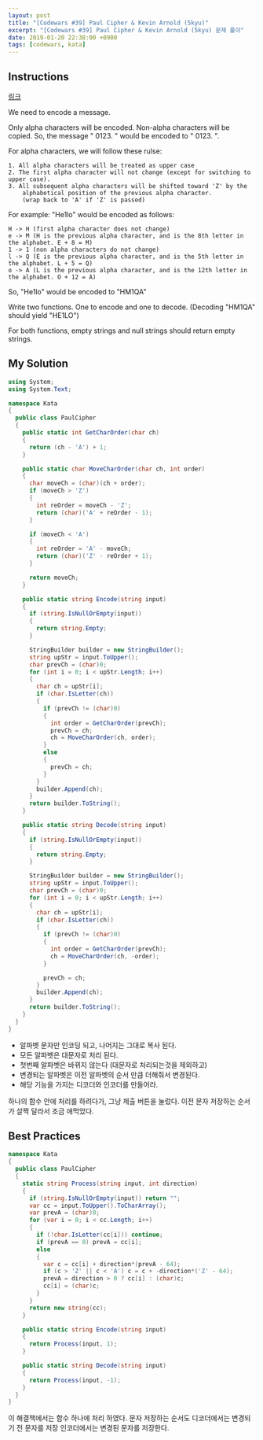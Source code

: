 ```yaml
---
layout: post
title: "[Codewars #39] Paul Cipher & Kevin Arnold (5kyu)"
excerpt: "[Codewars #39] Paul Cipher & Kevin Arnold (5kyu) 문제 풀이"
date: 2019-01-20 22:38:00 +0900
tags: [codewars, kata]
---
```


## Instructions

[링크](https://www.codewars.com/kata/57c4ed873189a5bea00007e6/train/csharp)

We need to encode a message.

Only alpha characters will be encoded. Non-alpha characters will be copied. So, the message " 0123. " would be encoded to " 0123. ".

For alpha characters, we will follow these rulse:

```
1. All alpha characters will be treated as upper case
2. The first alpha character will not change (except for switching to upper case).
3. All subsequent alpha characters will be shifted toward 'Z' by the
    alphabetical position of the previous alpha character.
    (wrap back to 'A' if 'Z' is passed)
```

For example: "He1lo" would be encoded as follows:
```
H -> H (first alpha character does not change)
e -> M (H is the previous alpha character, and is the 8th letter in the alphabet. E + 8 = M)
1 -> 1 (non alpha characters do not change)
l -> Q (E is the previous alpha character, and is the 5th letter in the alphabet. L + 5 = Q)
o -> A (L is the previous alpha character, and is the 12th letter in the alphabet. O + 12 = A)
```

So, "He1lo" would be encoded to "HM1QA"

Write two functions. One to encode and one to decode. (Decoding "HM1QA" should yield "HE1LO")

For both functions, empty strings and null strings should return empty strings.

## My Solution

```csharp
using System;
using System.Text;

namespace Kata
{
  public class PaulCipher
  {
    public static int GetCharOrder(char ch)
    {
      return (ch - 'A') + 1;
    }

    public static char MoveCharOrder(char ch, int order)
    {
      char moveCh = (char)(ch + order);
      if (moveCh > 'Z')
      {
        int reOrder = moveCh - 'Z';
        return (char)('A' + reOrder - 1);
      }

      if (moveCh < 'A')
      {
        int reOrder = 'A' - moveCh;
        return (char)('Z' - reOrder + 1);
      }

      return moveCh;
    }

    public static string Encode(string input)
    {
      if (string.IsNullOrEmpty(input))
      {
        return string.Empty;
      }

      StringBuilder builder = new StringBuilder();
      string upStr = input.ToUpper();
      char prevCh = (char)0;
      for (int i = 0; i < upStr.Length; i++)
      {
        char ch = upStr[i];
        if (char.IsLetter(ch))
        {
          if (prevCh != (char)0)
          {
            int order = GetCharOrder(prevCh);
            prevCh = ch;
            ch = MoveCharOrder(ch, order);
          }
          else
          {
            prevCh = ch;
          }
        }
        builder.Append(ch);
      }
      return builder.ToString();
    }

    public static string Decode(string input)
    {
      if (string.IsNullOrEmpty(input))
      {
        return string.Empty;
      }

      StringBuilder builder = new StringBuilder();
      string upStr = input.ToUpper();
      char prevCh = (char)0;
      for (int i = 0; i < upStr.Length; i++)
      {
        char ch = upStr[i];
        if (char.IsLetter(ch))
        {
          if (prevCh != (char)0)
          {
            int order = GetCharOrder(prevCh);
            ch = MoveCharOrder(ch, -order);
          }

          prevCh = ch;
        }
        builder.Append(ch);
      }
      return builder.ToString();
    }
  }
}

```

- 알파벳 문자만 인코딩 되고, 나머지는 그대로 복사 된다.
- 모든 알파벳은 대문자로 처리 된다.
- 첫번째 알파벳은 바뀌지 않는다 (대문자로 처리되는것을 제외하고)
- 변경되는 알파벳은 이전 알파벳의 순서 만큼 더해줘서 변경된다.
- 해당 기능을 가지는 디코더와 인코더를 만들어라.

하나의 함수 안에 처리를 하려다가, 그냥 제출 버튼을 눌렀다.
이전 문자 저장하는 순서가 살짝 달라서 조금 애먹었다.

## Best Practices

```csharp
namespace Kata
{
  public class PaulCipher
  {
    static string Process(string input, int direction)
    {
      if (string.IsNullOrEmpty(input)) return "";
      var cc = input.ToUpper().ToCharArray();
      var prevA = (char)0;
      for (var i = 0; i < cc.Length; i++)
      {
        if (!char.IsLetter(cc[i])) continue;
        if (prevA == 0) prevA = cc[i];
        else
        {
          var c = cc[i] + direction*(prevA - 64);
          if (c > 'Z' || c < 'A') c = c + -direction*('Z' - 64);
          prevA = direction > 0 ? cc[i] : (char)c;
          cc[i] = (char)c;
        }
      }
      return new string(cc);
    }

    public static string Encode(string input)
    {
      return Process(input, 1);
    }

    public static string Decode(string input)
    {
      return Process(input, -1);
    }
  }
}
```

이 해결책에서는 함수 하나에 처리 하였다.
문자 저장하는 순서도 디코더에서는 변경되기 전 문자를 저장 인코더에서는 변경된 문자를 저장한다.